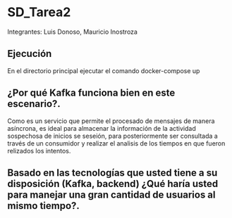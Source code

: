 # SD_Tarea2
Integrantes: Luis Donoso, Mauricio Inostroza

## Ejecución
En el directorio principal ejecutar el comando docker-compose up

## ¿Por qué Kafka funciona bien en este escenario?.
Como es un servicio que permite el procesado de mensajes de manera asíncrona, es ideal para almacenar la información de la actividad sospechosa de inicios se seseión, para posteriormente ser consultada a través de un consumidor y realizar el analisis de los tiempos en que fueron relizados los intentos.

## Basado en las tecnologías que usted tiene a su disposición (Kafka, backend) ¿Qué haría usted para manejar una gran cantidad de usuarios al mismo tiempo?.
